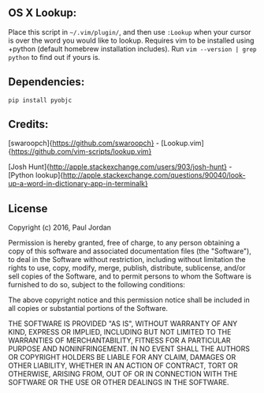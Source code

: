 ## OS X Lookup:
Place this script in `~/.vim/plugin/`, and then use `:Lookup` when your cursor
is over the word you would like to lookup.  Requires vim to be installed using
+python (default homebrew installation includes).  Run `vim --version | grep
python` to find out if yours is.

## Dependencies:
`pip install pyobjc`

## Credits:
[swaroopch]{https://github.com/swaroopch} - 
[Lookup.vim]{https://github.com/vim-scripts/lookup.vim}

[Josh Hunt]{http://apple.stackexchange.com/users/903/josh-hunt} - 
[Python lookup]{http://apple.stackexchange.com/questions/90040/look-up-a-word-in-dictionary-app-in-terminalk}

## License
Copyright (c) 2016, Paul Jordan

Permission is hereby granted, free of charge, to any person obtaining a copy of
this software and associated documentation files (the "Software"), to deal in
the Software without restriction, including without limitation the rights to
use, copy, modify, merge, publish, distribute, sublicense, and/or sell copies
of the Software, and to permit persons to whom the Software is furnished to do
so, subject to the following conditions:

The above copyright notice and this permission notice shall be included in all
copies or substantial portions of the Software.

THE SOFTWARE IS PROVIDED "AS IS", WITHOUT WARRANTY OF ANY KIND, EXPRESS OR
IMPLIED, INCLUDING BUT NOT LIMITED TO THE WARRANTIES OF MERCHANTABILITY,
FITNESS FOR A PARTICULAR PURPOSE AND NONINFRINGEMENT. IN NO EVENT SHALL THE
AUTHORS OR COPYRIGHT HOLDERS BE LIABLE FOR ANY CLAIM, DAMAGES OR OTHER
LIABILITY, WHETHER IN AN ACTION OF CONTRACT, TORT OR OTHERWISE, ARISING FROM,
OUT OF OR IN CONNECTION WITH THE SOFTWARE OR THE USE OR OTHER DEALINGS IN THE
SOFTWARE.
